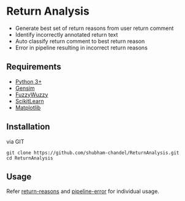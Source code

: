 # Return Analysis

- Generate best set of return reasons from user return comment
- Identify incorrectly annotated return text
- Auto classify return comment to best return reason 
- Error in pipeline resulting in incorrect return reasons

## Requirements

- [Python 3+](https://www.python.org/downloads/)
- [Gensim](https://github.com/RaRe-Technologies/gensim)
- [FuzzyWuzzy](https://github.com/seatgeek/fuzzywuzzy)
- [ScikitLearn](http://scikit-learn.org/stable/install.html)
- [Matplotlib](http://matplotlib.org/users/installing.html)

## Installation

via GIT

```
git clone https://github.com/shubham-chandel/ReturnAnalysis.git
cd ReturnAnalysis
```

## Usage

Refer [return-reasons](https://github.com/shubham-chandel/ReturnAnalysis/tree/master/return-reasons) and [pipeline-error](https://github.com/shubham-chandel/ReturnAnalysis/tree/master/pipeline-error) for individual usage.

